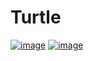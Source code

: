 # Turtle
[![image](https://www.linkpicture.com/q/tree_1.jpg)](https://www.linkpicture.com/view.php?img=LPic61ba71bb7bd531769133709)
[![image](https://www.linkpicture.com/q/walk.jpg)](https://www.linkpicture.com/view.php?img=LPic61ba71bb7bd531769133709)
